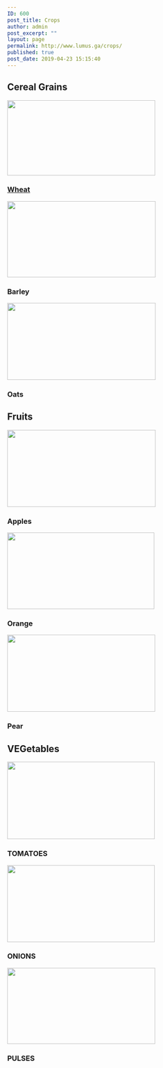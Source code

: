 ```yaml
---
ID: 600
post_title: Crops
author: admin
post_excerpt: ""
layout: page
permalink: http://www.lumus.ga/crops/
published: true
post_date: 2019-04-23 15:15:40
---
```

<h2>Cereal Grains</h2>		
											<a href="http://www.lumus.ga/crops/wheat/ " data-elementor-open-lightbox="">
							<img width="341" height="173" src="http://www.lumus.ga/wp-content/uploads/2019/04/Wheat-Resized.jpg" alt="" srcset="http://www.lumus.ga/wp-content/uploads/2019/04/Wheat-Resized.jpg 341w, http://www.lumus.ga/wp-content/uploads/2019/04/Wheat-Resized-300x152.jpg 300w" sizes="(max-width: 341px) 100vw, 341px" />								</a>
			<h3><a href="http://www.lumus.ga/crops/wheat/ ">Wheat</a></h3>		
										<img width="342" height="175" src="http://www.lumus.ga/wp-content/uploads/2019/04/Barley-Resized.png" alt="" srcset="http://www.lumus.ga/wp-content/uploads/2019/04/Barley-Resized.png 342w, http://www.lumus.ga/wp-content/uploads/2019/04/Barley-Resized-300x154.png 300w" sizes="(max-width: 342px) 100vw, 342px" />											
			<h3>Barley</h3>		
										<img width="342" height="177" src="http://www.lumus.ga/wp-content/uploads/2019/04/Oats-Resized.jpg" alt="" srcset="http://www.lumus.ga/wp-content/uploads/2019/04/Oats-Resized.jpg 342w, http://www.lumus.ga/wp-content/uploads/2019/04/Oats-Resized-300x155.jpg 300w" sizes="(max-width: 342px) 100vw, 342px" />											
			<h3>Oats</h3>		
			<h2>Fruits</h2>		
										<img width="342" height="177" src="http://www.lumus.ga/wp-content/uploads/2019/04/Apples-Resized.jpg" alt="" srcset="http://www.lumus.ga/wp-content/uploads/2019/04/Apples-Resized.jpg 342w, http://www.lumus.ga/wp-content/uploads/2019/04/Apples-Resized-300x155.jpg 300w" sizes="(max-width: 342px) 100vw, 342px" />											
			<h3>Apples</h3>		
										<img width="339" height="176" src="http://www.lumus.ga/wp-content/uploads/2019/04/Oranges-Resized.jpg" alt="" srcset="http://www.lumus.ga/wp-content/uploads/2019/04/Oranges-Resized.jpg 339w, http://www.lumus.ga/wp-content/uploads/2019/04/Oranges-Resized-300x156.jpg 300w" sizes="(max-width: 339px) 100vw, 339px" />											
			<h3>Orange</h3>		
										<img width="341" height="177" src="http://www.lumus.ga/wp-content/uploads/2019/04/Pears-resized.jpg" alt="" srcset="http://www.lumus.ga/wp-content/uploads/2019/04/Pears-resized.jpg 341w, http://www.lumus.ga/wp-content/uploads/2019/04/Pears-resized-300x156.jpg 300w" sizes="(max-width: 341px) 100vw, 341px" />											
			<h3>Pear</h3>		
			<h2>VEGetables</h2>		
										<img width="340" height="178" src="http://www.lumus.ga/wp-content/uploads/2019/04/Tomatoes-Resized-1.jpg" alt="" srcset="http://www.lumus.ga/wp-content/uploads/2019/04/Tomatoes-Resized-1.jpg 340w, http://www.lumus.ga/wp-content/uploads/2019/04/Tomatoes-Resized-1-300x157.jpg 300w" sizes="(max-width: 340px) 100vw, 340px" />											
			<h3>TOMATOES</h3>		
										<img width="340" height="177" src="http://www.lumus.ga/wp-content/uploads/2019/04/Onions-Resized.jpg" alt="" srcset="http://www.lumus.ga/wp-content/uploads/2019/04/Onions-Resized.jpg 340w, http://www.lumus.ga/wp-content/uploads/2019/04/Onions-Resized-300x156.jpg 300w" sizes="(max-width: 340px) 100vw, 340px" />											
			<h3>ONIONS</h3>		
										<img width="341" height="175" src="http://www.lumus.ga/wp-content/uploads/2019/04/Pulses-Resized.jpg" alt="" srcset="http://www.lumus.ga/wp-content/uploads/2019/04/Pulses-Resized.jpg 341w, http://www.lumus.ga/wp-content/uploads/2019/04/Pulses-Resized-300x154.jpg 300w" sizes="(max-width: 341px) 100vw, 341px" />											
			<h3>PULSES<br></h3>